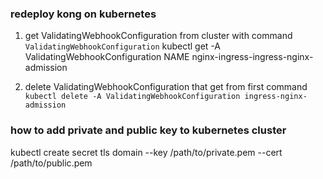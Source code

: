 ### redeploy kong on kubernetes
1. get ValidatingWebhookConfiguration from cluster with command `ValidatingWebhookConfiguration`
    kubectl get -A ValidatingWebhookConfiguration
    NAME
    nginx-ingress-ingress-nginx-admission

2. delete ValidatingWebhookConfiguration that get from first command `kubectl delete -A ValidatingWebhookConfiguration ingress-nginx-admission`

### how to add private and public key to kubernetes cluster
kubectl create secret tls domain --key /path/to/private.pem --cert /path/to/public.pem